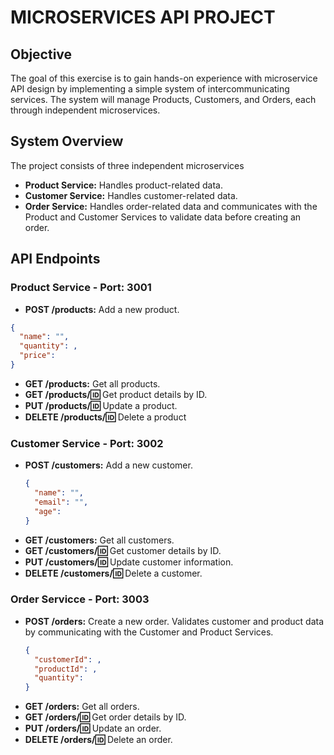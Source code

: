 # MICROSERVICES API PROJECT

## **Objective**

The goal of this exercise is to gain hands-on experience with microservice API design by implementing a simple system of intercommunicating services. The system will manage Products, Customers, and Orders, each through independent microservices.

## **System Overview**

The project consists of three independent microservices
  * **Product Service:** Handles product-related data.
  * **Customer Service:** Handles customer-related data.
  * **Order Service:** Handles order-related data and communicates with the Product and Customer Services to validate data before creating an order.

## **API Endpoints**

### Product Service - Port: 3001
  * **POST /products:** Add a new product.
   ```json
   {
     "name": "",
     "quantity": ,
     "price": 
   }
   ```
  * **GET /products:** Get all products.
  * **GET /products/:id:** Get product details by ID.
  * **PUT /products/:id:** Update a product.
  * **DELETE /products/:id:** Delete a product

### Customer Service - Port: 3002
  * **POST /customers:** Add a new customer.
    ```json
    {
      "name": "",
      "email": "",
      "age": 
    }
    ```
  * **GET /customers:** Get all customers.
  * **GET /customers/:id:** Get customer details by ID.
  * **PUT /customers/:id:** Update customer information.
  * **DELETE /customers/:id:** Delete a customer.

### Order Servicce - Port: 3003
  * **POST /orders:** Create a new order. Validates customer and product data by communicating with the Customer and Product Services.
    ```json
    {
      "customerId": ,
      "productId": ,
      "quantity": 
    }
    ```
  * **GET /orders:** Get all orders.
  * **GET /orders/:id:** Get order details by ID.
  * **PUT /orders/:id:** Update an order.
  * **DELETE /orders/:id:** Delete an order.


